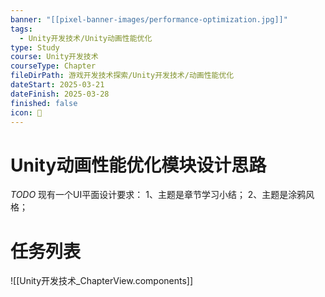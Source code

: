 ```yaml
---
banner: "[[pixel-banner-images/performance-optimization.jpg]]"
tags:
  - Unity开发技术/Unity动画性能优化
type: Study
course: Unity开发技术
courseType: Chapter
fileDirPath: 游戏开发技术探索/Unity开发技术/动画性能优化
dateStart: 2025-03-21
dateFinish: 2025-03-28
finished: false
icon: 🤺
---
```

# Unity动画性能优化模块设计思路
 *TODO*
 现有一个UI平面设计要求：
1、主题是章节学习小结；
2、主题是涂鸦风格；
# 任务列表
![[Unity开发技术_ChapterView.components]]



